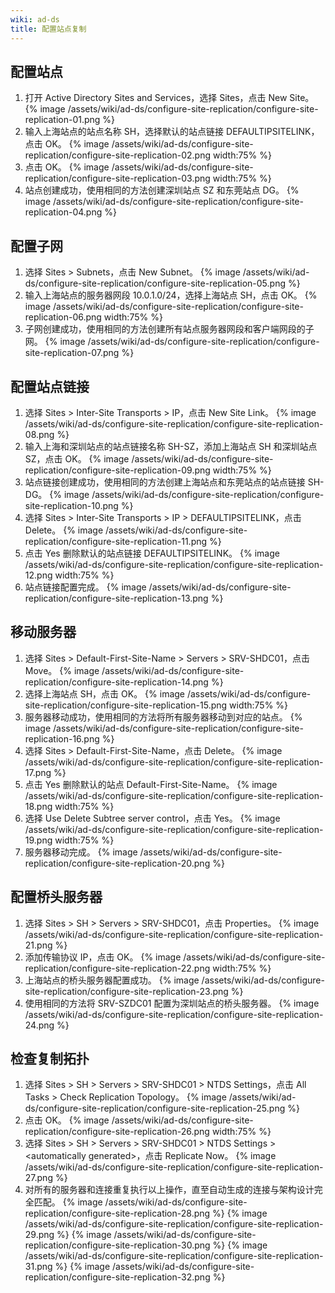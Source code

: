```yaml
---
wiki: ad-ds
title: 配置站点复制
---
```


## 配置站点

1. 打开 Active Directory Sites and Services，选择 Sites，点击 New Site。
{% image /assets/wiki/ad-ds/configure-site-replication/configure-site-replication-01.png %}
2. 输入上海站点的站点名称 SH，选择默认的站点链接 DEFAULTIPSITELINK，点击 OK。
{% image /assets/wiki/ad-ds/configure-site-replication/configure-site-replication-02.png width:75% %}
3. 点击 OK。
{% image /assets/wiki/ad-ds/configure-site-replication/configure-site-replication-03.png width:75% %}
4. 站点创建成功，使用相同的方法创建深圳站点 SZ 和东莞站点 DG。
{% image /assets/wiki/ad-ds/configure-site-replication/configure-site-replication-04.png %}

## 配置子网

1. 选择 Sites > Subnets，点击 New Subnet。
{% image /assets/wiki/ad-ds/configure-site-replication/configure-site-replication-05.png %}
2. 输入上海站点的服务器网段 10.0.1.0/24，选择上海站点 SH，点击 OK。
{% image /assets/wiki/ad-ds/configure-site-replication/configure-site-replication-06.png width:75% %}
3. 子网创建成功，使用相同的方法创建所有站点服务器网段和客户端网段的子网。
{% image /assets/wiki/ad-ds/configure-site-replication/configure-site-replication-07.png %}

## 配置站点链接

1. 选择 Sites > Inter-Site Transports > IP，点击 New Site Link。
{% image /assets/wiki/ad-ds/configure-site-replication/configure-site-replication-08.png %}
2. 输入上海和深圳站点的站点链接名称 SH-SZ，添加上海站点 SH 和深圳站点 SZ，点击 OK。
{% image /assets/wiki/ad-ds/configure-site-replication/configure-site-replication-09.png width:75% %}
3. 站点链接创建成功，使用相同的方法创建上海站点和东莞站点的站点链接 SH-DG。
{% image /assets/wiki/ad-ds/configure-site-replication/configure-site-replication-10.png %}
4. 选择 Sites > Inter-Site Transports > IP > DEFAULTIPSITELINK，点击 Delete。
{% image /assets/wiki/ad-ds/configure-site-replication/configure-site-replication-11.png %}
5. 点击 Yes 删除默认的站点链接 DEFAULTIPSITELINK。
{% image /assets/wiki/ad-ds/configure-site-replication/configure-site-replication-12.png width:75% %}
6. 站点链接配置完成。
{% image /assets/wiki/ad-ds/configure-site-replication/configure-site-replication-13.png %}

## 移动服务器

1. 选择 Sites > Default-First-Site-Name > Servers > SRV-SHDC01，点击 Move。
{% image /assets/wiki/ad-ds/configure-site-replication/configure-site-replication-14.png %}
2. 选择上海站点 SH，点击 OK。
{% image /assets/wiki/ad-ds/configure-site-replication/configure-site-replication-15.png width:75% %}
3. 服务器移动成功，使用相同的方法将所有服务器移动到对应的站点。
{% image /assets/wiki/ad-ds/configure-site-replication/configure-site-replication-16.png %}
4. 选择 Sites > Default-First-Site-Name，点击 Delete。
{% image /assets/wiki/ad-ds/configure-site-replication/configure-site-replication-17.png %}
5. 点击 Yes 删除默认的站点 Default-First-Site-Name。
{% image /assets/wiki/ad-ds/configure-site-replication/configure-site-replication-18.png width:75% %}
6. 选择 Use Delete Subtree server control，点击 Yes。
{% image /assets/wiki/ad-ds/configure-site-replication/configure-site-replication-19.png width:75% %}
7. 服务器移动完成。
{% image /assets/wiki/ad-ds/configure-site-replication/configure-site-replication-20.png %}

## 配置桥头服务器

1. 选择 Sites > SH > Servers > SRV-SHDC01，点击 Properties。
{% image /assets/wiki/ad-ds/configure-site-replication/configure-site-replication-21.png %}
2. 添加传输协议 IP，点击 OK。
{% image /assets/wiki/ad-ds/configure-site-replication/configure-site-replication-22.png width:75% %}
3. 上海站点的桥头服务器配置成功。
{% image /assets/wiki/ad-ds/configure-site-replication/configure-site-replication-23.png %}
4. 使用相同的方法将 SRV-SZDC01 配置为深圳站点的桥头服务器。
{% image /assets/wiki/ad-ds/configure-site-replication/configure-site-replication-24.png %}

## 检查复制拓扑

1. 选择 Sites > SH > Servers > SRV-SHDC01 > NTDS Settings，点击 All Tasks > Check Replication Topology。
{% image /assets/wiki/ad-ds/configure-site-replication/configure-site-replication-25.png %}
2. 点击 OK。
{% image /assets/wiki/ad-ds/configure-site-replication/configure-site-replication-26.png width:75% %}
3. 选择 Sites > SH > Servers > SRV-SHDC01 > NTDS Settings > \<automatically generated\>，点击 Replicate Now。
{% image /assets/wiki/ad-ds/configure-site-replication/configure-site-replication-27.png %}
4. 对所有的服务器和连接重复执行以上操作，直至自动生成的连接与架构设计完全匹配。
{% image /assets/wiki/ad-ds/configure-site-replication/configure-site-replication-28.png %}
{% image /assets/wiki/ad-ds/configure-site-replication/configure-site-replication-29.png %}
{% image /assets/wiki/ad-ds/configure-site-replication/configure-site-replication-30.png %}
{% image /assets/wiki/ad-ds/configure-site-replication/configure-site-replication-31.png %}
{% image /assets/wiki/ad-ds/configure-site-replication/configure-site-replication-32.png %}
